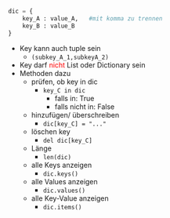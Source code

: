 ```python
dic = {
	key_A : value_A,   #mit komma zu trennen
	key_B : value_B
}
```
- Key kann auch tuple sein 
	- `(subkey_A_1,subkeyA_2)` 
- Key darf <font color = "red">nicht</font> List oder Dictionary sein
- Methoden dazu 
	- prüfen, ob key in dic 
		- `key_C in dic` 
			- falls in: True 
			- falls nicht in: False 
	- hinzufügen/ überschreiben 
		- `dic[key_C] = "..."` 
	- löschen key 
		- `del dic[key_C]` 
	- Länge 
		- `len(dic)` 
	- alle Keys anzeigen
		- `dic.keys()` 
	- alle Values anzeigen 
		- `dic.values()` 
	- alle Key-Value anzeigen 
		- `dic.items()` 
